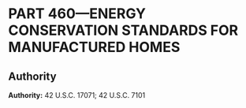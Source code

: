 # PART 460—ENERGY CONSERVATION STANDARDS FOR MANUFACTURED HOMES




## Authority

**Authority:** 42 U.S.C. 17071; 42 U.S.C. 7101 

